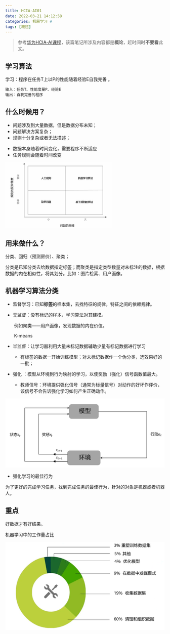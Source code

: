 ```yaml
---
title: HCIA-AI01
date: 2022-03-21 14:12:58
categories: 机器学习 #
tags: [概述]
---
```


> 参考[华为HCIA-AI课程](https://education.huaweicloud.com/courses/)，该篇笔记所涉及内容都是**概论**，赶时间时**不要看**此文。

## 学习算法

学习：程序在任务T上以P的性能随着经验E自我完善 。

```c
输入：任务T、性能度量P、经验E
输出：自我完善的程序
```

## 什么时候用？

- 问题涉及到大量数据，但是数据分布未知；
- 问题解决方案复杂；
- 规则十分复杂或者无法描述；

<!-- more -->

- 数据本身随着时间变化，需要程序不断适应
- 任务规则会随着时间改变

<img src="HCIA-AI01/image-20220321142415707.png" alt="image-20220321142415707" style="zoom: 33%;" />

## 用来做什么？

分类、回归（预测房价）、聚类；

分类是已知分类去给数据指定标签；而聚类是指定类型数量对未标注的数据，根据数据的内在相似性，将其划分。比如：图片检索、用户画像。

## 机器学习算法分类

- 监督学习：已知**标签**的样本集，去找特征的规律，特征之间的依赖规律。



- 无监督：没有标记的样本，学习算法对其建模。

  ​	例如聚类——用户画像，发现数据的内在价值。

  ​	K-means

  

- 半监督：让学习器利用大量未标记数据辅助少量有标记数据进行学习

  - 有标签的数据一开始训练模型；对未标记数据作一个伪分类，选效果好的一批；

  

- 强化  ：模型从环境到行为映射的学习，以使奖励（强化）信号函数值最大。

  - 教师信号：环境提供强化信号（通常为标量信号）对动作的好坏作评价，该信号不会告诉强化学习如何产生正确动作。

![image-20220321204339036](HCIA-AI01/image-20220321204339036.png)

- 强化学习的最佳行为

为了更好的完成学习任务，找到完成任务的最佳行为，针对的对象是机器或者机器人。

## 重点

好数据才有好结果。

机器学习中的工作量占比

![image-20220321205241766](HCIA-AI01/image-20220321205241766.png)

